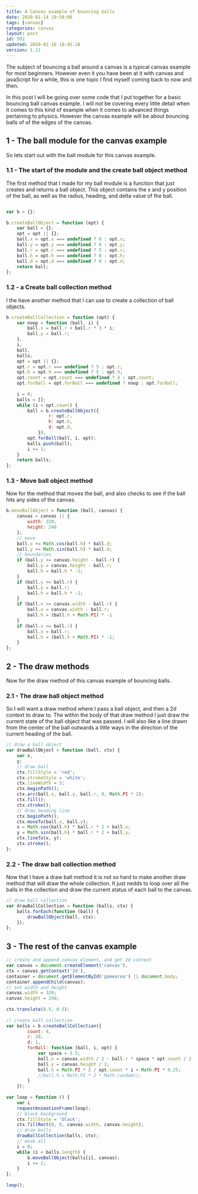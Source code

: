 ```yaml
---
title: A Canvas example of bouncing balls
date: 2020-01-14 19:58:00
tags: [canvas]
categories: canvas
layout: post
id: 592
updated: 2020-01-16 10:45:28
version: 1.11
---
```


The subject of bouncing a ball around a canvas is a typical canvas example for most beginners. However even it you have been at it with canvas and javaScript for a while, this is one topic I find myself coming back to now and then.

In this post I will be going over some code that I put together for a basic bouncing ball canvas example. I will not be covering every little detail when it comes to this kind of example when it comes to advanced things pertaining to physics. However the canvas example will be about bouncing balls of of the edges of the canvas.

<!-- more -->


## 1 - The ball module for the canvas example

So lets start out with the ball module for this canvas example.

### 1.1 - The start of the module and the create ball object method

The first method that I made for my ball module is a function that just creates and returns a ball object. This object contains the x and y position of the ball, as well as the radius, heading, and delta value of the ball.

```js

var b = {};
 
b.createBallObject = function (opt) {
    var ball = {};
    opt = opt || {};
    ball.x = opt.x === undefined ? 0 : opt.x;
    ball.y = opt.y === undefined ? 0 : opt.y;
    ball.r = opt.r === undefined ? 5 : opt.r;
    ball.h = opt.h === undefined ? 0 : opt.h;
    ball.d = opt.d === undefined ? 0 : opt.d;
    return ball;
};
```

### 1.2 - a Create ball collection method

I the  have another method that I can use to create a collection of ball objects.

```js
b.createBallCollection = function (opt) {
    var noop = function (ball, i) {
        ball.x = ball.r + ball.r * 3 * i;
        ball.y = ball.r;
    },
    i,
    ball,
    balls;
    opt = opt || {};
    opt.r = opt.r === undefined ? 5 : opt.r;
    opt.h = opt.h === undefined ? 5 : opt.h;
    opt.count = opt.count === undefined ? 4 : opt.count;
    opt.forBall = opt.forBall === undefined ? noop : opt.forBall;
 
    i = 0;
    balls = [];
    while (i < opt.count) {
        ball = b.createBallObject({
                r: opt.r,
                h: opt.h,
                d: opt.d,
            });
        opt.forBall(ball, i, opt);
        balls.push(ball);
        i += 1;
    }
    return balls;
};
```

### 1.3 - Move ball object method

Now for the method that moves the ball, and also checks to see if the ball hits any sides of the canvas.

```js
b.moveBallObject = function (ball, canvas) {
    canvas = canvas || {
        width: 320,
        height: 240
    };
    // move
    ball.x += Math.cos(ball.h) * ball.d;
    ball.y += Math.sin(ball.h) * ball.d;
    // boundaries
    if (ball.y >= canvas.height - ball.r) {
        ball.y = canvas.height - ball.r;
        ball.h = ball.h * -1;
    }
    if (ball.y <= ball.r) {
        ball.y = ball.r;
        ball.h = ball.h * -1;
    }
    if (ball.x >= canvas.width - ball.r) {
        ball.x = canvas.width - ball.r;
        ball.h = (ball.h + Math.PI) * -1
    }
    if (ball.x <= ball.r) {
        ball.x = ball.r;
        ball.h = (ball.h + Math.PI) * -1;
    }
};
```

## 2 - The draw methods

Now for the draw method of this canvas example of bouncing balls.

### 2.1 - The draw ball object method

So I will want a draw method where I pass a ball object, and then a 2d context to draw to. The within the body of that draw method I just draw the current state of the ball object that was passed. I will also like a line drawn from the center of the ball outwards a little ways in the direction of the current heading of the ball.

```js
// draw a ball object
var drawBallObject = function (ball, ctx) {
    var x,
    y;
    // draw ball
    ctx.fillStyle = 'red';
    ctx.strokeStyle = 'white';
    ctx.lineWidth = 3;
    ctx.beginPath();
    ctx.arc(ball.x, ball.y, ball.r, 0, Math.PI * 2);
    ctx.fill();
    ctx.stroke();
    // draw heading line
    ctx.beginPath();
    ctx.moveTo(ball.x, ball.y);
    x = Math.cos(ball.h) * ball.r * 2 + ball.x;
    y = Math.sin(ball.h) * ball.r * 2 + ball.y;
    ctx.lineTo(x, y);
    ctx.stroke();
};
```

### 2.2 - The draw ball collection method

Now that I have a draw ball method it is not so hard to make another draw method that will draw the whole collection. It just nedds to loop over all the balls in the collection and draw the current status of each ball to the canvas.

```js
// draw ball collection
var drawBallCollection = function (balls, ctx) {
    balls.forEach(function (ball) {
        drawBallObject(ball, ctx);
    });
};
```

## 3 - The rest of the canvas example

```js
// create and append canvas element, and get 2d context
var canvas = document.createElement('canvas'),
ctx = canvas.getContext('2d'),
container = document.getElementById('gamearea') || document.body;
container.appendChild(canvas);
// set width and height
canvas.width = 320;
canvas.height = 240;
 
ctx.translate(0.5, 0.5);
 
// create ball collection
var balls = b.createBallCollection({
        count: 4,
        r: 20,
        d: 1,
        forBall: function (ball, i, opt) {
            var space = 3.5;
            ball.x = canvas.width / 2 - ball.r * space * opt.count / 2 + ball.r * (space / 2) + ball.r * i * space;
            ball.y = canvas.height / 2;
            ball.h = Math.PI * 2 / opt.count * i + Math.PI * 0.25;
            //ball.h = Math.PI * 2 * Math.random();
        }
    });
 
var loop = function () {
    var i
    requestAnimationFrame(loop);
    // black background
    ctx.fillStyle = 'black';
    ctx.fillRect(0, 0, canvas.width, canvas.height);
    // draw balls
    drawBallCollection(balls, ctx);
    // move all
    i = 0;
    while (i < balls.length) {
        b.moveBallObject(balls[i], canvas);
        i += 1;
    }
};
 
loop();
```